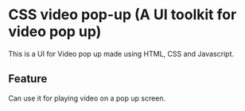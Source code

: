 # CSS video pop-up (A UI toolkit for video pop up)
This is a UI for Video pop up made using HTML, CSS and Javascript.

## Feature
Can use it for playing video on a pop up screen.
